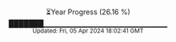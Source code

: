 <p align="center">
⏳Year Progress (26.16 %)<br>
███████▁▁▁▁▁▁▁▁▁▁▁▁▁▁▁▁▁▁▁▁▁▁▁ <br>
<sub>Updated: Fri, 05 Apr 2024 18:02:41 GMT</sub>
</p>

